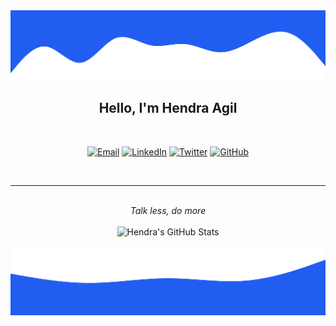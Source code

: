 <img src="images/top.svg" alt="Top">

<h2 align="center">
  Hello, I'm <b>Hendra Agil</b>
</h2>

<br/>

<p align="center">
  <a href="mailto:agilsyaputra26@gmail.com" target="_blank"><img src="https://img.shields.io/badge/-Gmail-c14438?style=flat-square&logo=Gmail&logoColor=white" alt="Email"></a>
  <a href="https://www.linkedin.com/in/hendraaagil" target="_blank"><img src="https://img.shields.io/badge/LinkedIn-%230077B5.svg?&style=flat-square&logo=linkedin&logoColor=white" alt="LinkedIn"></a>
  <a href="https://twitter.com/hendraaagil" target="_blank"><img src="https://img.shields.io/badge/-Twitter-1ca0f1?style=flat-square&labelColor=1ca0f1&logo=twitter&logoColor=white" alt="Twitter"></a>
  <a href="https://github.com/hendraaagil" target="_blank"><img src="https://img.shields.io/badge/-GitHub-181717?style=flat-square&logo=github" alt="GitHub"></a>
</p>

<br/>

---

<p align="center">
  <br/><i>Talk less, do more</i><br/><br/>
  <img src="https://github-readme-stats.vercel.app/api?username=hendraaagil&show_icons=true" alt="Hendra's GitHub Stats">
</p>

<img src="images/bottom.svg" alt="Bottom">
